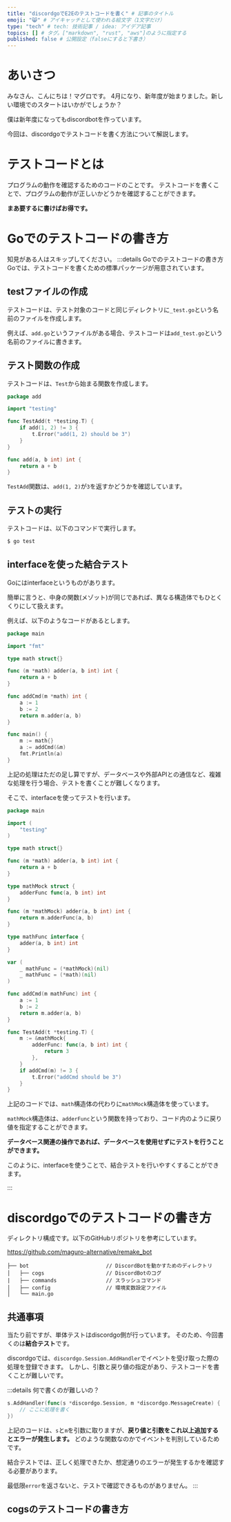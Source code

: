 ```yaml
---
title: "discordgoでE2Eのテストコードを書く" # 記事のタイトル
emoji: "😸" # アイキャッチとして使われる絵文字（1文字だけ）
type: "tech" # tech: 技術記事 / idea: アイデア記事
topics: [] # タグ。["markdown", "rust", "aws"]のように指定する
published: false # 公開設定（falseにすると下書き）
---
```

# あいさつ
みなさん、こんにちは！マグロです。
4月になり、新年度が始まりました。新しい環境でのスタートはいかがでしょうか？

僕は新年度になってもdiscordbotを作っています。

今回は、discordgoでテストコードを書く方法について解説します。

# テストコードとは
プログラムの動作を確認するためのコードのことです。
テストコードを書くことで、プログラムの動作が正しいかどうかを確認することができます。

**まあ要するに書けばお得です。**

# Goでのテストコードの書き方

知見がある人はスキップしてください。
:::details Goでのテストコードの書き方
Goでは、テストコードを書くための標準パッケージが用意されています。
## testファイルの作成
テストコードは、テスト対象のコードと同じディレクトリに`_test.go`という名前のファイルを作成します。

例えば、`add.go`というファイルがある場合、テストコードは`add_test.go`という名前のファイルに書きます。

## テスト関数の作成
テストコードは、`Test`から始まる関数を作成します。

```go:add_test.go
package add

import "testing"

func TestAdd(t *testing.T) {
    if add(1, 2) != 3 {
        t.Error("add(1, 2) should be 3")
    }
}

func add(a, b int) int {
    return a + b
}

```

```TestAdd```関数は、```add(1, 2)```が```3```を返すかどうかを確認しています。

## テストの実行

テストコードは、以下のコマンドで実行します。

```bash
$ go test
```

## interfaceを使った結合テスト
Goにはinterfaceというものがあります。

簡単に言うと、中身の関数(メゾット)が同じであれば、異なる構造体でもひとくくりにして扱えます。

例えば、以下のようなコードがあるとします。

```go
package main

import "fmt"

type math struct{}

func (m *math) adder(a, b int) int {
	return a + b
}

func addCmd(m *math) int {
	a := 1
	b := 2
	return m.adder(a, b)
}

func main() {
	m := math{}
	a := addCmd(&m)
	fmt.Println(a)
}
```

上記の処理はただの足し算ですが、データベースや外部APIとの通信など、複雑な処理を行う場合、テストを書くことが難しくなります。

そこで、interfaceを使ってテストを行います。

```go
package main

import (
    "testing"
)

type math struct{}

func (m *math) adder(a, b int) int {
    return a + b
}

type mathMock struct {
    adderFunc func(a, b int) int
}

func (m *mathMock) adder(a, b int) int {
    return m.adderFunc(a, b)
}

type mathFunc interface {
    adder(a, b int) int
}

var (
    _ mathFunc = (*mathMock)(nil)
    _ mathFunc = (*math)(nil)
)

func addCmd(m mathFunc) int {
    a := 1
    b := 2
    return m.adder(a, b)
}

func TestAdd(t *testing.T) {
    m := &mathMock{
        adderFunc: func(a, b int) int {
            return 3
        },
    }
    if addCmd(m) != 3 {
        t.Error("addCmd should be 3")
    }
}

```

上記のコードでは、```math```構造体の代わりに```mathMock```構造体を使っています。

```mathMock```構造体は、```adderFunc```という関数を持っており、コード内のように戻り値を指定することができます。

**データベース関連の操作であれば、データベースを使用せずにテストを行うことができます。**

このように、interfaceを使うことで、結合テストを行いやすくすることができます。

:::

# discordgoでのテストコードの書き方

ディレクトリ構成です。以下のGitHubリポジトリを参考にしています。

https://github.com/maguro-alternative/remake_bot

```
├── bot                         // DiscordBotを動かすためのディレクトリ
│   ├── cogs                    // DiscordBotのコグ
|   ├── commands                // スラッシュコマンド
│   ├── config                  // 環境変数設定ファイル
│   └── main.go
```

## 共通事項
当たり前ですが、単体テストはdiscordgo側が行っています。
そのため、今回書くのは**結合テスト**です。

discordgoでは、```discordgo.Session.AddHandler```でイベントを受け取った際の処理を登録できます。
しかし、引数と戻り値の指定があり、テストコードを書くことが難しいです。

:::details 何で書くのが難しいの？
```go
s.AddHandler(func(s *discordgo.Session, m *discordgo.MessageCreate) {
    // ここに処理を書く
})
```

上記のコードは、```s```と```m```を引数に取りますが、**戻り値と引数をこれ以上追加するとエラーが発生します。**
どのような関数なのかでイベントを判別しているためです。

結合テストでは、正しく処理できたか、想定通りのエラーが発生するかを確認する必要があります。

最低限```error```を返さないと、テストで確認できるものがありません。
:::

## cogsのテストコードの書き方



